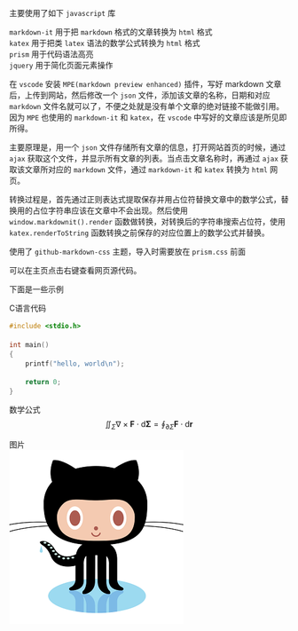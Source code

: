 主要使用了如下 `javascript` 库

`markdown-it` 用于把 `markdown` 格式的文章转换为 `html` 格式  
`katex` 用于把类 `latex` 语法的数学公式转换为 `html` 格式  
`prism` 用于代码语法高亮  
`jquery` 用于简化页面元素操作  

在 `vscode` 安装 `MPE(markdown preview enhanced)` 插件，写好 markdown 文章后，上传到网站，然后修改一个 `json` 文件，添加该文章的名称，日期和对应 `markdown` 文件名就可以了，不便之处就是没有单个文章的绝对链接不能做引用。因为 `MPE` 也使用的 `markdown-it` 和 `katex`，在 `vscode` 中写好的文章应该是所见即所得。

主要原理是，用一个 `json` 文件存储所有文章的信息，打开网站首页的时候，通过 `ajax` 获取这个文件，并显示所有文章的列表。当点击文章名称时，再通过 `ajax` 获取该文章所对应的 `markdown` 文件，通过 `markdown-it` 和 `katex` 转换为 `html` 网页。

转换过程是，首先通过正则表达式提取保存并用占位符替换文章中的数学公式，替换用的占位字符串应该在文章中不会出现。然后使用 `window.markdownit().render` 函数做转换，对转换后的字符串搜索占位符，使用 `katex.renderToString` 函数转换之前保存的对应位置上的数学公式并替换。

使用了 `github-markdown-css` 主题，导入时需要放在 `prism.css` 前面

可以在主页点击右键查看网页源代码。

下面是一些示例


C语言代码
```c
#include <stdio.h>

int main()
{
    printf("hello, world\n");

    return 0;
}
```

数学公式
$$
\iint_{\Sigma}\nabla\times\mathbf{F}\cdot\text{d}\mathbf{\Sigma}=\oint_{\partial\Sigma}\mathbf{F}\cdot\text{d}\mathbf{r}
$$

图片  
![GitHub Logo](img/octocat.png)
